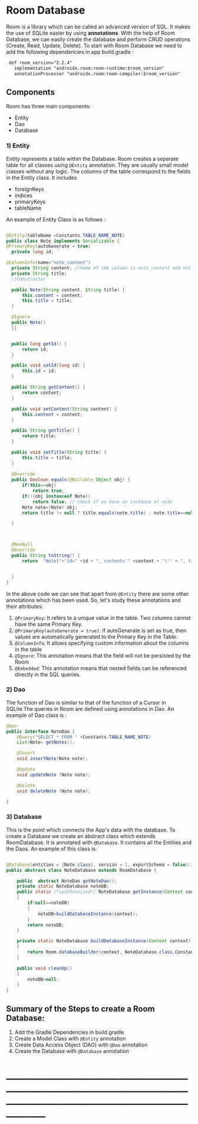 # Room Database
 Room is a library which can be called an advanced version of SQL. It makes the use of SQLite easier by using **annotations**. With the help of Room Database, we can easily create the database and perform CRUD operations (Create, Read, Update, Delete).
 To start with Room Database we need to add the following dependencies in app build.gradle :
 
 ```XML
  def room_version="2.2.4"
    implementation "androidx.room:room-runtime:$room_version"
    annotationProcessor "androidx.room:room-compiler:$room_version"
```
 
 ## Components
 Room has three main components:
 * Entity
 * Dao
 * Database
 
 ### 1) Entity
 Entity represents a table within the Database. Room creates a seperate table for all classes using ```@Entity``` annotation. They are usually small model classes without any logic. The columns of the table correspond to the fields in the Entity class.
 It includes
  * foreignKeys
  * indices
  * primaryKeys
  * tableName
  
  An example of Entity Class is as follows :
  
  ```JAVA
  
@Entity(tableName =Constants.TABLE_NAME_NOTE)
public class Note implements Serializable {
@PrimaryKey(autoGenerate = true)
    private long id;

@ColumnInfo(name="note_content")
    private String content; //name of the column is note_content and not content
    private String title;
    //Constructor

    public Note(String content, String title) {
        this.content = content;
        this.title = title;
    }

    @Ignore
    public Note()
    {}


    public long getId() {
        return id;
    }

    public void setId(long id) {
        this.id = id;
    }

    public String getContent() {
        return content;
    }

    public void setContent(String content) {
        this.content = content;
    }

    public String getTitle() {
        return title;
    }

    public void setTitle(String title) {
        this.title = title;
    }
    
    @Override
    public boolean equals(@Nullable Object obj) {
        if(this==obj)
            return true;
        if(!(obj instanceof Note))
            return false; // check if we have an instance of note
        Note note=(Note) obj;
        return title != null ? title.equals(note.title) : note.title==null;

    }



    @NonNull
    @Override
    public String toString() {
        return  "Note{"+"id=" +id + ", content='" +content + '\'' + ", title='" + title + '}';


    }
}

```

In the above code we can see that apart from ```@Entity``` there are some other annotations which has been used. So, let's study these annotations and their attributes:
1) ```@PrimaryKey```: It refers to a unique value in the table. Two columns cannot have the same Primary Key.
2) ```@PrimaryKey(autoGenerate = true)```: If autoGenerate is set as true, then values are automatically generated to the Primary Key in the Table.
3) ```@ColumnInfo```: It allows specifying custom information about the columns in the table
4) ```@Ignore```: This annotation means that the field will not be persisted by the Room
5) ```@Embedded```: This annotation means that nested fields can be referenced directly in the SQL queries.


### 2) Dao
The function of Dao is similar to that of the function of a Cursor in SQLite.The queries in Room are defined using annotations in Dao.
An example of Dao class is :

```JAVA
@Dao
public interface NoteDao {
    @Query("SELECT * FROM " +Constants.TABLE_NAME_NOTE)
    List<Note> getNotes();

    @Insert
    void insertNote(Note note);

    @Update
    void updateNote (Note note);

    @Delete
    void deleteNote (Note note);

}
```

### 3) Database
This is the point which connects the App's data with the database. To create a Database we create an abstract class which extends RoomDatabase. It is annotated with ```@Database```. It contains all the Entities and the Daos.
An example of this class is:

```JAVA

@Database(entities = {Note.class}, version = 1, exportSchema = false)// we are telling the database that Note class contains the entities
public abstract class NoteDatabase extends RoomDatabase {

    public  abstract NoteDao getNoteDao();
    private static NoteDatabase noteDB;
    public static /*synchronised*/ NoteDatabase getInstance(Context context)
    {
        if(null==noteDB)
        {
            noteDB=buildDatabaseInstance(context);
        }
        return noteDB;
    }

    private static NoteDatabase buildDatabaseInstance(Context context)
    {
        return Room.databaseBuilder(context, NoteDatabase.class,Constants.DB_NAME).allowMainThreadQueries().build(); // acquires instance of database during runtime
    }

    public void cleanUp()
    {
        noteDB=null;
    }
}
```


## Summary of the Steps to create a Room Database:
1) Add the Gradle Dependencies in build.gradle 
2) Create a Model Class with ```@Entity``` annotation
3) Create Data Access Object (DAO) with ```@Dao``` annotation
4) Create the Database with ```@Database``` annotation

# _______________________________________________________________________________________________________________________
